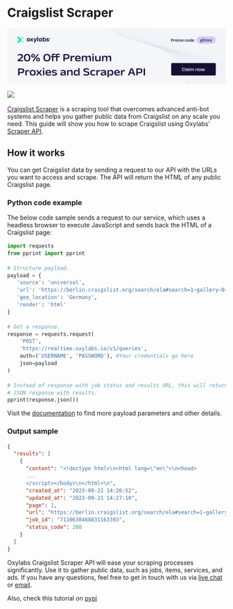 # Craigslist Scraper
[![Oxylabs promo code](https://raw.githubusercontent.com/oxylabs/product-integrations/refs/heads/master/Affiliate-Universal-1090x275.png)](https://oxylabs.go2cloud.org/aff_c?offer_id=7&aff_id=877&url_id=112)

[![](https://dcbadge.vercel.app/api/server/eWsVUJrnG5)](https://discord.com/invite/Pds3gBmKMH)

[<u>Craigslist
Scraper</u>](https://oxylabs.io/products/scraper-api/web/craigslist) is
a scraping tool that overcomes advanced anti-bot systems and helps you
gather public data from Craigslist on any scale you need. This guide
will show you how to scrape Craigslist using Oxylabs’ [<u>Scraper
API</u>](https://oxylabs.io/products/scraper-api).

## How it works

You can get Craigslist data by sending a request to our API with the
URLs you want to access and scrape. The API will return the HTML of any
public Craigslist page.

### Python code example

The below code sample sends a request to our service, which uses a
headless browser to execute JavaScript and sends back the HTML of a
Craigslist page:

```python
import requests
from pprint import pprint

# Structure payload.
payload = {
   'source': 'universal',
   'url': 'https://berlin.craigslist.org/search/ela#search=1~gallery~0~0',
   'geo_location': 'Germany',
   'render': 'html'
}

# Get a response.
response = requests.request(
    'POST',
    'https://realtime.oxylabs.io/v1/queries',
    auth=('USERNAME', 'PASSWORD'), #Your credentials go here
    json=payload
)

# Instead of response with job status and results URL, this will return the
# JSON response with results.
pprint(response.json())
```

Visit the
[<u>documentation</u>](https://developers.oxylabs.io/scraper-apis/web-scraper-api)
to find more payload parameters and other details.

### Output sample

```json
{
  "results": [
    {
      "content": "<!doctype html>\n<html lang=\"en\">\n<head>
      ...
      </script></body>\n</html>\n",
      "created_at": "2023-09-21 14:26:52",
      "updated_at": "2023-09-21 14:27:10",
      "page": 1,
      "url": "https://berlin.craigslist.org/search/ela#search=1~gallery~0~0",
      "job_id": "7110630468831163393",
      "status_code": 200
    }
  ]
}
```

Oxylabs Craigslist Scraper API will ease your scraping processes
significantly. Use it to gather public data, such as jobs, items,
services, and ads. If you have any questions, feel free to get in touch
with us via [<u>live chat</u>](https://oxylabs.io/) or
[<u>email</u>](mailto:support@oxylabs.io).

Also, check this tutorial on [pypi](https://pypi.org/project/craiglist-scraper-api/)
